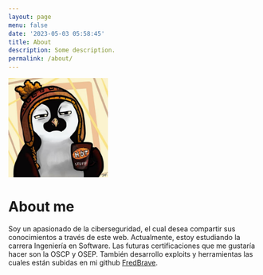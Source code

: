 ```yaml
---
layout: page
menu: false
date: '2023-05-03 05:58:45'
title: About
description: Some description.
permalink: /about/
---
```


<img class="img-rounded" src="/assets/img/uploads/profile.png" alt="Thiago Rossener" width="200">

# About me

Soy un apasionado de la ciberseguridad, el cual desea compartir sus conocimientos a través de este web. Actualmente, estoy estudiando la carrera Ingeniería en Software. Las futuras certificaciones que me gustaría hacer son la OSCP y OSEP. También desarrollo exploits y herramientas las cuales están subidas en mi github <a href='https://github.com/FredBrave'>FredBrave</a>.
